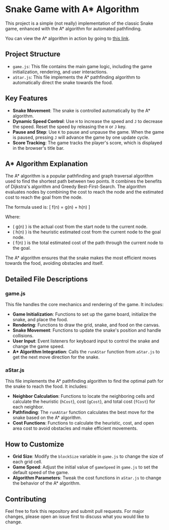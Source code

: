 # Snake Game with A\* Algorithm

This project is a simple (not really) implementation of the classic Snake game, enhanced with the A\* algorithm for automated pathfinding.

You can view the A\* algorithm in action by going to [this link](https://si6gma.github.io/SnakeAI/).

## Project Structure

- `game.js`: This file contains the main game logic, including the game initialization, rendering, and user interactions.
- `aStar.js`: This file implements the A\* pathfinding algorithm to automatically direct the snake towards the food.

## Key Features

- **Snake Movement**: The snake is controlled automatically by the A\* algorithm.
- **Dynamic Speed Control**: Use `H` to increase the speed and `J` to decrease the speed. Reset the speed by releasing the `H` or `J` key.
- **Pause and Step**: Use `K` to pause and unpause the game. When the game is paused, pressing `J` will advance the game by one update cycle.
- **Score Tracking**: The game tracks the player's score, which is displayed in the browser's title bar.

## A\* Algorithm Explanation

The A\* algorithm is a popular pathfinding and graph traversal algorithm used to find the shortest path between two points. It combines the benefits of Dijkstra's algorithm and Greedy Best-First-Search. The algorithm evaluates nodes by combining the cost to reach the node and the estimated cost to reach the goal from the node.

The formula used is:
\[ f(n) = g(n) + h(n) \]

Where:

- \( g(n) \) is the actual cost from the start node to the current node.
- \( h(n) \) is the heuristic estimated cost from the current node to the goal node.
- \( f(n) \) is the total estimated cost of the path through the current node to the goal.

The A\* algorithm ensures that the snake makes the most efficient moves towards the food, avoiding obstacles and itself.

## Detailed File Descriptions

### game.js

This file handles the core mechanics and rendering of the game. It includes:

- **Game Initialization**: Functions to set up the game board, initialize the snake, and place the food.
- **Rendering**: Functions to draw the grid, snake, and food on the canvas.
- **Snake Movement**: Functions to update the snake's position and handle collisions.
- **User Input**: Event listeners for keyboard input to control the snake and change the game speed.
- **A\* Algorithm Integration**: Calls the `runAStar` function from `aStar.js` to get the next move direction for the snake.

### aStar.js

This file implements the A\* pathfinding algorithm to find the optimal path for the snake to reach the food. It includes:

- **Neighbor Calculation**: Functions to locate the neighboring cells and calculate the heuristic (`hCost`), cost (`gCost`), and total cost (`fCost`) for each neighbor.
- **Pathfinding**: The `runAStar` function calculates the best move for the snake based on the A\* algorithm.
- **Cost Functions**: Functions to calculate the heuristic, cost, and open area cost to avoid obstacles and make efficient movements.

## How to Customize

- **Grid Size**: Modify the `blockSize` variable in `game.js` to change the size of each grid cell.
- **Game Speed**: Adjust the initial value of `gameSpeed` in `game.js` to set the default speed of the game.
- **Algorithm Parameters**: Tweak the cost functions in `aStar.js` to change the behavior of the A\* algorithm.

## Contributing

Feel free to fork this repository and submit pull requests. For major changes, please open an issue first to discuss what you would like to change.

